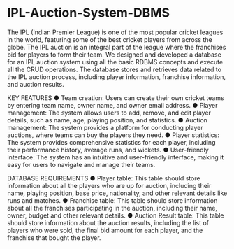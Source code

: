 # IPL-Auction-System-DBMS
The IPL (Indian Premier League) is one of the most popular cricket leagues in the world, featuring some of the best cricket players from across the globe. The IPL auction is an integral part of the league where the franchises bid for players to form their team.
We designed and developed a database for an IPL auction system using all the basic RDBMS concepts and execute all the CRUD operations. The database stores and retrieves data related to the IPL auction process, including player information, franchise information, and auction results.

KEY FEATURES
● Team creation: Users can create their own cricket teams by entering team name, owner name, and owner email address.
● Player management: The system allows users to add, remove, and edit player details, such as name, age, playing position, and statistics.
● Auction management: The system provides a platform for conducting player auctions, where teams can buy the players they need.
● Player statistics: The system provides comprehensive statistics for each player, including their performance history, average runs, and wickets.
● User-friendly interface: The system has an intuitive and user-friendly interface, making it easy for users to navigate and manage their teams.

DATABASE REQUIREMENTS
● Player table: This table should store information about all the players who are up for auction, including their name, playing position, base price, nationality, and other relevant details like runs and matches.
● Franchise table: This table should store information about all the franchises participating in the auction, including their name, owner, budget and other relevant details.
● Auction Result table: This table should store information about the auction results, including the list of players who were sold, the final bid amount for each player, and the franchise that bought the player.
